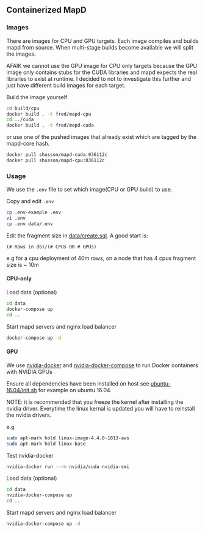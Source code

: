 ## Containerized MapD

### Images
There are images for CPU and GPU targets. Each image compiles and builds mapd
from source. When multi-stage builds become available we will split the images.

AFAIK we cannot use the GPU image for CPU only targets because the GPU image
only contains stubs for the CUDA libraries and mapd expects the real libraries
to exist at runtime. I decided to not to investigate this further and just have different build
images for each target.

Build the image yourself
```bash
cd build/cpu
docker build . -t fred/mapd-cpu
cd ../cuda
docker build . -t fred/mapd-cuda
```
or use one of the pushed images that already exist which are tagged by the
mapd-core hash.
```bash
docker pull shusson/mapd-cuda:036112c
docker pull shusson/mapd-cpu:036112c
```

### Usage
We use the `.env` file to set which image(CPU or GPU build) to use.

Copy and edit `.env`
```bash
cp .env-example .env
vi .env
cp .env data/.env
```

Edit the fragment size in [data/create.sql](data/create.sq).
A good start is:

    (# Rows in db)/(# CPUs OR # GPUs)

e.g for a cpu deployment of 40m rows, on a node that has 4 cpus fragment size
is ~ 10m

#### CPU-only
Load data (optional)
```bash
cd data
docker-compose up
cd ..
```

Start mapd servers and nginx load balancer
```bash
docker-compose up -d
```

#### GPU
We use [nvidia-docker](https://github.com/NVIDIA/nvidia-docker) and [nvidia-docker-compose](https://github.com/eywalker/nvidia-docker-compose) to run
Docker containers with NVIDIA GPUs

Ensure all dependencies have been installed on host see [ubuntu-16.04/init.sh](aws/init.sh) for example on ubuntu 16.04.

NOTE: it is recommended that you freeze the kernel after installing the nvidia driver.
Everytime the linux kernal is updated you will have to reinstall the nvidia drivers.

e.g
```bash
sudo apt-mark hold linux-image-4.4.0-1013-aws
sudo apt-mark hold linux-base
```

Test nvidia-docker
```bash
nvidia-docker run --rm nvidia/cuda nvidia-smi
```

Load data (optional)
```bash
cd data
nvidia-docker-compose up
cd ..
```

Start mapd servers and nginx load balancer
```bash
nvidia-docker-compose up -d
```
